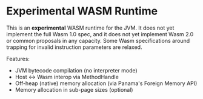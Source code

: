 # Experimental WASM Runtime

This is an **experimental** WASM runtime for the JVM. It does not yet implement the full Wasm 1.0 spec,
and it does not yet implement Wasm 2.0 or common proposals in any capacity. Some Wasm specifications around
trapping for invalid instruction parameters are relaxed.

Features:
 * JVM bytecode compilation (no interpreter mode)
 * Host <-> Wasm interop via MethodHandle
 * Off-heap (native) memory allocation (via Panama's Foreign Memory API)
 * Memory allocation in sub-page sizes (optional)
